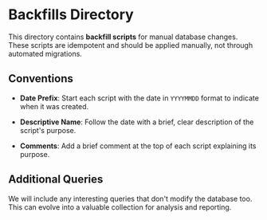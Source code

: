 # Backfills Directory

This directory contains **backfill scripts** for manual database changes. These scripts are idempotent and should be applied manually, not through automated migrations.

## Conventions

- **Date Prefix**: Start each script with the date in `YYYYMMDD` format to indicate when it was created.
- **Descriptive Name**: Follow the date with a brief, clear description of the script's purpose.

- **Comments**: Add a brief comment at the top of each script explaining its purpose.


## Additional Queries

We will include any interesting queries that don't modify the database too. This can evolve into a valuable collection for analysis and reporting.

